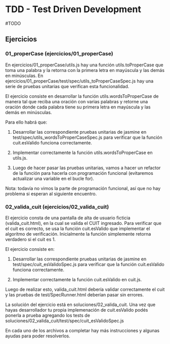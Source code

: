 # TDD - Test Driven Development

#TODO

## Ejercicios

### 01_properCase (ejercicios/01_properCase)

En ejercicios/01_properCase/utils.js hay una función utils.toProperCase que toma una palabra y la retorna con la primera letra en mayúscula y las demás en minúsculas. En ejercicios/01_properCase/test/spec/utils_toProperCaseSpec.js hay una serie de pruebas unitarias que verifican esta funcionalidad.

El ejercicio consiste en desarrollar la función utils.wordsToProperCase de manera tal que reciba una oración con varias palabras y retorne una oración donde cada palabra tiene su primera letra en mayúscula y las demás en minúsculas.

Para ello habrá que:

1. Desarrollar las correspondiente pruebas unitarias de jasmine en test/spec/utils_wordsToProperCaseSpec.js para verificar que la función cuit.esValido funciona correctamente.

2. Implementar correctamente la función utils.wordsToProperCase en utils.js.

3. Luego de hacer pasar las pruebas unitarias, vamos a hacer un refactor de la función para hacerla con programación funcional (evitaremos actualizar una variable en el bucle for).

Nota: todavía no vimos la parte de programación funcional, así que no hay problema si esperan al siguiente encuentro.

### 02_valida_cuit (ejercicios/02_valida_cuit)

El ejercicio consta de una pantalla de alta de usuario ficticia (valida_cuit.html), en la cual se valida el CUIT ingresado. Para verificar que el cuit es correcto, se usa la función cuit.esValido que implementar el algoritmo de verificación. Inicialmente la función simplemente retorna verdadero si el cuit es 1.

El ejercicio consiste en:

1. Desarrollar las correspondiente pruebas unitarias de jasmine en test/spec/cuit_esValidoSpec.js para verificar que la función cuit.esValido funciona correctamente.

2. Implementar correctamente la función cuit.esValido en cuit.js.

Luego de realizar esto, valida_cuit.html debería validar correctamente el cuit y las pruebas de test/SpecRunner.html deberían pasar sin errores.

La solución del ejercicio está en soluciones/02_valida_cuit. Una vez que hayas desarrollador tu propia implemenación de cuit.esValido podés ponerla a prueba agregando los tests de soluciones/02_valida_cuit/test/spec/cuit_esValidoSpec.js

En cada uno de los archivos a completar hay más instrucciones y algunas ayudas para poder resolverlos.

